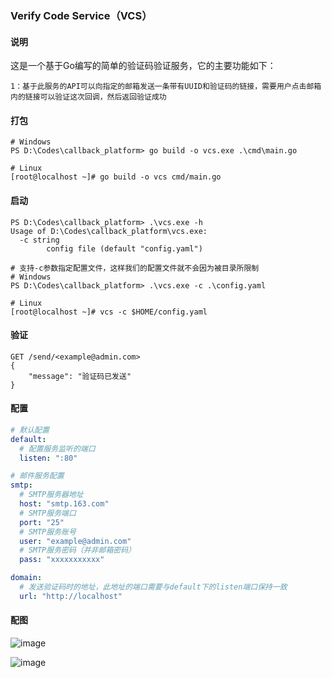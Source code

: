 ### Verify Code Service（VCS）

#### 说明

这是一个基于Go编写的简单的验证码验证服务，它的主要功能如下：

```shell
1：基于此服务的API可以向指定的邮箱发送一条带有UUID和验证码的链接，需要用户点击邮箱内的链接可以验证这次回调，然后返回验证成功
```

#### 打包

```shell
# Windows
PS D:\Codes\callback_platform> go build -o vcs.exe .\cmd\main.go

# Linux
[root@localhost ~]# go build -o vcs cmd/main.go
```

#### 启动

```shell
PS D:\Codes\callback_platform> .\vcs.exe -h
Usage of D:\Codes\callback_platform\vcs.exe:
  -c string
        config file (default "config.yaml")

# 支持-c参数指定配置文件，这样我们的配置文件就不会因为被目录所限制
# Windows
PS D:\Codes\callback_platform> .\vcs.exe -c .\config.yaml

# Linux
[root@localhost ~]# vcs -c $HOME/config.yaml
```

#### 验证

```apl
GET /send/<example@admin.com>
{
	"message": "验证码已发送"
}
```

#### 配置

```yaml
# 默认配置
default:
  # 配置服务监听的端口
  listen: ":80"

# 邮件服务配置
smtp:
  # SMTP服务器地址
  host: "smtp.163.com"
  # SMTP服务端口
  port: "25"
  # SMTP服务账号
  user: "example@admin.com"
  # SMTP服务密码（并非邮箱密码）
  pass: "xxxxxxxxxxx"

domain:
  # 发送验证码时的地址，此地址的端口需要与default下的listen端口保持一致
  url: "http://localhost"
```

#### 配图

![image](https://img2023.cnblogs.com/blog/2222036/202307/2222036-20230727151629469-1215864237.png)

![image](https://img2023.cnblogs.com/blog/2222036/202307/2222036-20230727151717515-227026219.png)
